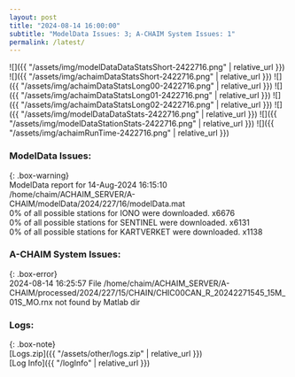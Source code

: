 ```yaml
---
layout: post
title: "2024-08-14 16:00:00"
subtitle: "ModelData Issues: 3; A-CHAIM System Issues: 1"
permalink: /latest/
---
```


![]({{ "/assets/img/modelDataDataStatsShort-2422716.png" | relative_url }})
![]({{ "/assets/img/achaimDataStatsShort-2422716.png" | relative_url }})
![]({{ "/assets/img/achaimDataStatsLong00-2422716.png" | relative_url }})
![]({{ "/assets/img/achaimDataStatsLong01-2422716.png" | relative_url }})
![]({{ "/assets/img/achaimDataStatsLong02-2422716.png" | relative_url }})
![]({{ "/assets/img/modelDataDataStats-2422716.png" | relative_url }})
![]({{ "/assets/img/modelDataStationStats-2422716.png" | relative_url }})
![]({{ "/assets/img/achaimRunTime-2422716.png" | relative_url }})


### ModelData Issues:  
  
{: .box-warning}  
 ModelData report for 14-Aug-2024 16:15:10   
 /home/chaim/ACHAIM_SERVER/A-CHAIM/modelData/2024/227/16/modelData.mat   
 0% of all possible stations for IONO were downloaded. x6676   
 0% of all possible stations for SENTINEL were downloaded. x6131   
 0% of all possible stations for KARTVERKET were downloaded. x1138   
  
### A-CHAIM System Issues:  
  
{: .box-error}  
2024-08-14 16:25:57 File /home/chaim/ACHAIM_SERVER/A-CHAIM/processed/2024/227/15/CHAIN/CHIC00CAN_R_20242271545_15M_01S_MO.rnx not found by Matlab dir  

### Logs:  
  
{: .box-note}  
[Logs.zip]({{ "/assets/other/logs.zip" | relative_url }})  
[Log Info]({{ "/logInfo" | relative_url }})  
